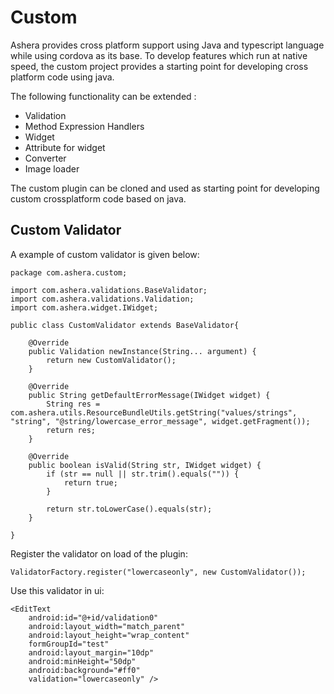 # Custom

Ashera provides cross platform support using Java and typescript language while using cordova as its base. To develop features which run at native speed, the custom project provides a starting point for developing cross platform code using java.

The following functionality can be extended :
* Validation
* Method Expression Handlers
* Widget
* Attribute for widget
* Converter
* Image loader

The custom plugin can be cloned and used as starting point for developing custom crossplatform code based on java.

## Custom Validator

A example of custom validator is given below:
```
package com.ashera.custom;

import com.ashera.validations.BaseValidator;
import com.ashera.validations.Validation;
import com.ashera.widget.IWidget;

public class CustomValidator extends BaseValidator{

	@Override
	public Validation newInstance(String... argument) {
		return new CustomValidator();
	}

	@Override
	public String getDefaultErrorMessage(IWidget widget) {
		String res = com.ashera.utils.ResourceBundleUtils.getString("values/strings", "string", "@string/lowercase_error_message", widget.getFragment());
		return res;
	}

	@Override
	public boolean isValid(String str, IWidget widget) {
		if (str == null || str.trim().equals("")) {
			return true;
		}
		
		return str.toLowerCase().equals(str);
	}

}
```

Register the validator on load of the plugin:

```
ValidatorFactory.register("lowercaseonly", new CustomValidator());
```

Use this validator in ui:

```
<EditText
	android:id="@+id/validation0"
	android:layout_width="match_parent"
	android:layout_height="wrap_content"
	formGroupId="test"
	android:layout_margin="10dp"
	android:minHeight="50dp"
	android:background="#ff0"
	validation="lowercaseonly" />

```
